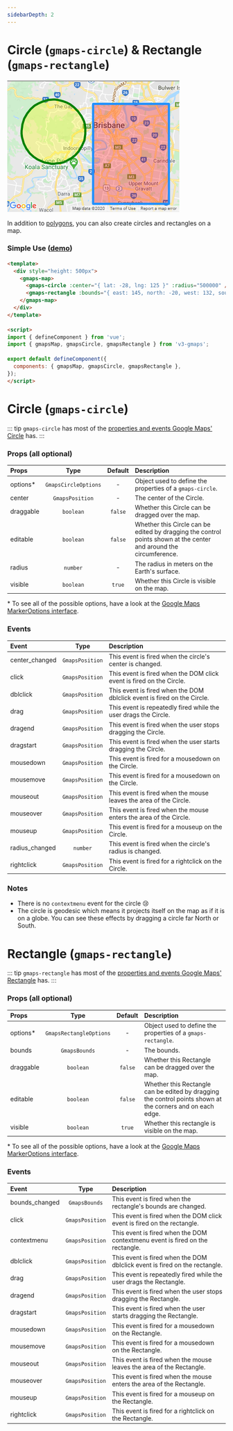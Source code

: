 ```yaml
---
sidebarDepth: 2
---
```


# Circle (`gmaps-circle`) & Rectangle (`gmaps-rectangle`)

<div class="v3-gmaps-screenshot">
  <img src="../img/shapes.png">
  <p>In addition to <a href="./polylines.md">polygons</a>, you can also create circles and rectangles on a map.</p>
</div>

### Simple Use ([demo](https://vue-bujcvu.stackblitz.io/shapes))

```html
<template>
  <div style="height: 500px">
    <gmaps-map>
      <gmaps-circle :center="{ lat: -28, lng: 125 }" :radius="500000" />
      <gmaps-rectangle :bounds="{ east: 145, north: -20, west: 132, south: -27 }" />
    </gmaps-map>
  </div>
</template>

<script>
import { defineComponent } from 'vue';
import { gmapsMap, gmapsCircle, gmapsRectangle } from 'v3-gmaps';

export default defineComponent({
  components: { gmapsMap, gmapsCircle, gmapsRectangle },
});
</script>
```

# Circle (`gmaps-circle`)

::: tip
`gmaps-circle` has most of the [properties and events Google Maps' Circle](https://developers.google.com/maps/documentation/javascript/reference/polygon#Circle) has.
:::

### Props (all optional)

| Props     |         Type         | Default | Description                                                                                                        |
| :-------- | :------------------: | :-----: | :----------------------------------------------------------------------------------------------------------------- |
| options\* | `GmapsCircleOptions` |    -    | Object used to define the properties of a `gmaps-circle`.                                                          |
| center    |   `GmapsPosition`    |    -    | The center of the Circle.                                                                                          |
| draggable |      `boolean`       | `false` | Whether this Circle can be dragged over the map.                                                                   |
| editable  |      `boolean`       | `false` | Whether this Circle can be edited by dragging the control points shown at the center and around the circumference. |
| radius    |       `number`       |    -    | The radius in meters on the Earth's surface.                                                                       |
| visible   |      `boolean`       | `true`  | Whether this Circle is visible on the map.                                                                         |

\* To see all of the possible options, have a look at the [Google Maps MarkerOptions interface](https://developers.google.com/maps/documentation/javascript/reference/map#MarkerOptions).

### Events

| Event          |      Type       | Description                                                             |
| :------------- | :-------------: | :---------------------------------------------------------------------- |
| center_changed | `GmapsPosition` | This event is fired when the circle's center is changed.                |
| click          | `GmapsPosition` | This event is fired when the DOM click event is fired on the Circle.    |
| dblclick       | `GmapsPosition` | This event is fired when the DOM dblclick event is fired on the Circle. |
| drag           | `GmapsPosition` | This event is repeatedly fired while the user drags the Circle.         |
| dragend        | `GmapsPosition` | This event is fired when the user stops dragging the Circle.            |
| dragstart      | `GmapsPosition` | This event is fired when the user starts dragging the Circle.           |
| mousedown      | `GmapsPosition` | This event is fired for a mousedown on the Circle.                      |
| mousemove      | `GmapsPosition` | This event is fired for a mousedown on the Circle.                      |
| mouseout       | `GmapsPosition` | This event is fired when the mouse leaves the area of the Circle.       |
| mouseover      | `GmapsPosition` | This event is fired when the mouse enters the area of the Circle.       |
| mouseup        | `GmapsPosition` | This event is fired for a mouseup on the Circle.                        |
| radius_changed |    `number`     | This event is fired when the circle's radius is changed.                |
| rightclick     | `GmapsPosition` | This event is fired for a rightclick on the Circle.                     |

### Notes

- There is no `contextmenu` event for the circle 😢
- The circle is geodesic which means it projects itself on the map as if it is on a globe. You can see these effects by dragging a circle far North or South.


# Rectangle (`gmaps-rectangle`)

::: tip
`gmaps-rectangle` has most of the [properties and events Google Maps' Rectangle](https://developers.google.com/maps/documentation/javascript/reference/polygon#Rectangle) has.
:::

### Props (all optional)

| Props     |          Type           | Default | Description                                                                                                |
| :-------- | :---------------------: | :-----: | :--------------------------------------------------------------------------------------------------------- |
| options\* | `GmapsRectangleOptions` |    -    | Object used to define the properties of a `gmaps-rectangle`.                                               |
| bounds    |      `GmapsBounds`      |    -    | The bounds.                                                                                                |
| draggable |        `boolean`        | `false` | Whether this Rectangle can be dragged over the map.                                                        |
| editable  |        `boolean`        | `false` | Whether this Rectangle can be edited by dragging the control points shown at the corners and on each edge. |
| visible   |        `boolean`        | `true`  | Whether this rectangle is visible on the map.                                                              |

\* To see all of the possible options, have a look at the [Google Maps MarkerOptions interface](https://developers.google.com/maps/documentation/javascript/reference/map#MarkerOptions).

### Events

| Event          |      Type       | Description                                                                   |
| :------------- | :-------------: | :---------------------------------------------------------------------------- |
| bounds_changed |  `GmapsBounds`  | This event is fired when the rectangle's bounds are changed.                  |
| click          | `GmapsPosition` | This event is fired when the DOM click event is fired on the rectangle.       |
| contextmenu    | `GmapsPosition` | This event is fired when the DOM contextmenu event is fired on the rectangle. |
| dblclick       | `GmapsPosition` | This event is fired when the DOM dblclick event is fired on the rectangle.    |
| drag           | `GmapsPosition` | This event is repeatedly fired while the user drags the Rectangle.            |
| dragend        | `GmapsPosition` | This event is fired when the user stops dragging the Rectangle.               |
| dragstart      | `GmapsPosition` | This event is fired when the user starts dragging the Rectangle.              |
| mousedown      | `GmapsPosition` | This event is fired for a mousedown on the Rectangle.                         |
| mousemove      | `GmapsPosition` | This event is fired for a mousedown on the Rectangle.                         |
| mouseout       | `GmapsPosition` | This event is fired when the mouse leaves the area of the Rectangle.          |
| mouseover      | `GmapsPosition` | This event is fired when the mouse enters the area of the Rectangle.          |
| mouseup        | `GmapsPosition` | This event is fired for a mouseup on the Rectangle.                           |
| rightclick     | `GmapsPosition` | This event is fired for a rightclick on the Rectangle.                        |

<!-- ### Notes -->
